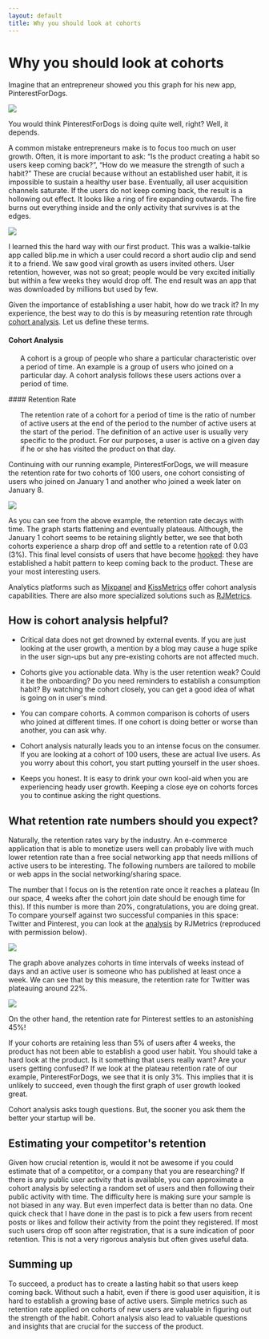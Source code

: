 ```yaml
---
layout: default
title: Why you should look at cohorts
---
```

# Why you should look at cohorts

Imagine that an entrepreneur showed you this graph for his new app, PinterestForDogs.

<img class="iborder" src="/assets/users_growth.png"/>

You would think PinterestForDogs is doing quite well, right? Well, it depends.

A common mistake entrepreneurs make is to focus too much on user growth. Often, it is more important to ask: “Is the product creating a habit so users keep coming back?”, “How do we measure the strength of such a habit?” These are crucial because without an established user habit, it is impossible to sustain a healthy user base. Eventually, all user acquisition channels saturate. If the users do not keep coming back, the result is a hollowing out effect. It looks like a ring of fire expanding outwards. The fire burns out everything inside and the only activity that survives is at the edges.

<img class="iborder" src="/assets/brush_fire.jpg"/>

I learned this the hard way with our first product. This was a walkie-talkie app called blip.me in which a user could record a short audio clip and send it to a friend. We saw good viral growth as users invited others. User retention, however, was not so great; people would be very excited initially but within a few weeks they would drop off. The end result was an app that was downloaded by millions but used by few.

Given the importance of establishing a user habit, how do we track it? In my experience, the best way to do this is by measuring retention rate through [cohort analysis](http://cohortanalysis.com). Let us define these terms.

#### Cohort Analysis
<ul>
A cohort is a group of people who share a particular characteristic over a period of time. An example is a group of users who joined on a particular day.
A cohort analysis follows these users actions over a period of time.
</ul>
#### Retention Rate
<ul>
The retention rate of a cohort for a period of time is the ratio of number of active users at the end of the period to the number of active users at the start of the period. The definition of an active user is usually very specific to the product. For our purposes, a user is active on a given day if he or she has visited the product on that day.
</ul>

Continuing with our running example, PinterestForDogs, we will measure the retention rate for two cohorts of 100 users, one cohort consisting of users who joined on January 1 and another who joined a week later on January 8.

<img class="iborder" src="/assets/retention.png"/>

As you can see from the above example, the retention rate decays with time. The graph starts flattening and eventually plateaus. Although, the January 1 cohort seems to be retaining slightly better, we see that both cohorts experience a sharp drop off and settle to a retention rate of 0.03 (3%). This final level consists of users that have become [hooked](http://www.nirandfar.com/2013/02/new-video-hooked-the-psychology-of-how-products-engage-us.html): they have established a habit pattern to keep coming back to the product. These are your most interesting users.

Analytics platforms such as [Mixpanel](http://mixpanel.com) and [KissMetrics](http://kissmetrics.com) offer cohort analysis capabilities. There are also more specialized solutions such as [RJMetrics](http://rjmetrics.com).

## How is cohort analysis helpful?
* Critical data does not get drowned by external events. If you are just looking at the user growth, a mention by a blog may cause a huge spike in the user sign-ups but any pre-existing cohorts are not affected much.

* Cohorts give you actionable data. Why is the user retention weak? Could it be the onboarding? Do you need reminders to establish a consumption habit? By watching the cohort closely, you can get a good idea of what is going on in user's mind.

* You can compare cohorts. A common comparison is cohorts of users who joined at different times. If one cohort is doing better or worse than another, you can ask why.

* Cohort analysis naturally leads you to an intense focus on the consumer. If you are looking at a cohort of 100 users, these are actual live users. As you worry about this cohort, you start putting yourself in the user shoes.

* Keeps you honest. It is easy to drink your own kool-aid when you are experiencing heady user growth. Keeping a close eye on cohorts forces you to continue asking the right questions.

## What retention rate numbers should you expect?
Naturally, the retention rates vary by the industry. An e-commerce application that is able to monetize users well can probably live with much lower retention rate than a free social networking app that needs millions of active users to be interesting. The following numbers are tailored to mobile or web apps in the social networking/sharing space.

The number that I focus on is the retention rate once it reaches a plateau (In our space, 4 weeks after the cohort join date should be enough time for this). If this number is more than 20%, congratulations, you are doing great.  To compare yourself against two successful companies in this space: Twitter and Pinterest, you can look at the [analysis](http://blog.rjmetrics.com/2012/02/15/pinterest-data-analysis-an-inside-look) by RJMetrics (reproduced with permission below).

<img class="iborder" src="/assets/twitter.jpg"/>

The graph above analyzes cohorts in time intervals of weeks instead of days and an active user is someone who has published at least once a week. We can see that by this measure, the retention rate for Twitter was plateauing around 22%.

<img class="iborder" src="/assets/pinterest4.jpg"/>

On the other hand, the retention rate for Pinterest settles to an astonishing 45%!

If your cohorts are retaining less than 5% of users after 4 weeks, the product has not been able to establish a good user habit. You should take a hard look at the product. Is it something that users really want? Are your users getting confused? If we look at the plateau retention rate of our example, PinterestForDogs, we see that it is only 3%. This implies that it is unlikely to succeed, even though the first graph of user growth looked great.

Cohort analysis asks tough questions. But, the sooner you ask them the better your startup will be.

## Estimating your competitor's retention

Given how crucial retention is, would it not be awesome if you could estimate that of a competitor, or a company that you are researching? If there is any public user activity that is available, you can approximate a cohort analysis by selecting a random set of users and then following their public activity with time. The difficulty here is making sure your sample is not biased in any way. But even imperfect data is better than no data. One quick check that I have done in the past is to pick a few users from recent posts or likes and follow their activity from the point they registered. If most such users drop off soon after registration, that is a sure indication of poor retention. This is not a very rigorous analysis but often gives useful data.

## Summing up

To succeed, a product has to create a lasting habit so that users keep coming back. Without such a habit, even if there is good user aquisition, it is hard to establish a growing base of active users. Simple metrics such as retention rate applied on cohorts of new users are valuable in figuring out the strength of the habit. Cohort analysis also lead to valuable questions and insights that are crucial for the success of the product.